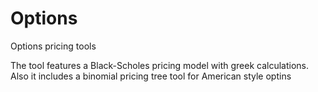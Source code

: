 # Options
Options pricing tools

The tool features a Black-Scholes pricing model with greek calculations. Also it includes a binomial pricing tree tool for American style optins
